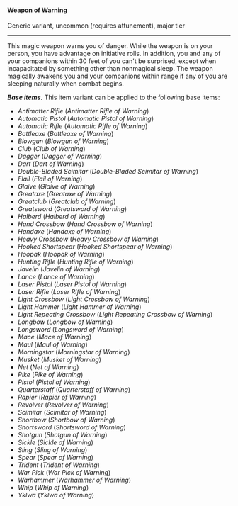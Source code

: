 #### Weapon of Warning

Generic variant, uncommon (requires attunement), major tier

---

This magic weapon warns you of danger. While the weapon is on your person, you have advantage on initiative rolls. In addition, you and any of your companions within 30 feet of you can't be surprised, except when incapacitated by something other than nonmagical sleep. The weapon magically awakens you and your companions within range if any of you are sleeping naturally when combat begins.

***Base items.*** This item variant can be applied to the following base items:

- *Antimatter Rifle* (*Antimatter Rifle of Warning*)
- *Automatic Pistol* (*Automatic Pistol of Warning*)
- *Automatic Rifle* (*Automatic Rifle of Warning*)
- *Battleaxe* (*Battleaxe of Warning*)
- *Blowgun* (*Blowgun of Warning*)
- *Club* (*Club of Warning*)
- *Dagger* (*Dagger of Warning*)
- *Dart* (*Dart of Warning*)
- *Double-Bladed Scimitar* (*Double-Bladed Scimitar of Warning*)
- *Flail* (*Flail of Warning*)
- *Glaive* (*Glaive of Warning*)
- *Greataxe* (*Greataxe of Warning*)
- *Greatclub* (*Greatclub of Warning*)
- *Greatsword* (*Greatsword of Warning*)
- *Halberd* (*Halberd of Warning*)
- *Hand Crossbow* (*Hand Crossbow of Warning*)
- *Handaxe* (*Handaxe of Warning*)
- *Heavy Crossbow* (*Heavy Crossbow of Warning*)
- *Hooked Shortspear* (*Hooked Shortspear of Warning*)
- *Hoopak* (*Hoopak of Warning*)
- *Hunting Rifle* (*Hunting Rifle of Warning*)
- *Javelin* (*Javelin of Warning*)
- *Lance* (*Lance of Warning*)
- *Laser Pistol* (*Laser Pistol of Warning*)
- *Laser Rifle* (*Laser Rifle of Warning*)
- *Light Crossbow* (*Light Crossbow of Warning*)
- *Light Hammer* (*Light Hammer of Warning*)
- *Light Repeating Crossbow* (*Light Repeating Crossbow of Warning*)
- *Longbow* (*Longbow of Warning*)
- *Longsword* (*Longsword of Warning*)
- *Mace* (*Mace of Warning*)
- *Maul* (*Maul of Warning*)
- *Morningstar* (*Morningstar of Warning*)
- *Musket* (*Musket of Warning*)
- *Net* (*Net of Warning*)
- *Pike* (*Pike of Warning*)
- *Pistol* (*Pistol of Warning*)
- *Quarterstaff* (*Quarterstaff of Warning*)
- *Rapier* (*Rapier of Warning*)
- *Revolver* (*Revolver of Warning*)
- *Scimitar* (*Scimitar of Warning*)
- *Shortbow* (*Shortbow of Warning*)
- *Shortsword* (*Shortsword of Warning*)
- *Shotgun* (*Shotgun of Warning*)
- *Sickle* (*Sickle of Warning*)
- *Sling* (*Sling of Warning*)
- *Spear* (*Spear of Warning*)
- *Trident* (*Trident of Warning*)
- *War Pick* (*War Pick of Warning*)
- *Warhammer* (*Warhammer of Warning*)
- *Whip* (*Whip of Warning*)
- *Yklwa* (*Yklwa of Warning*)
